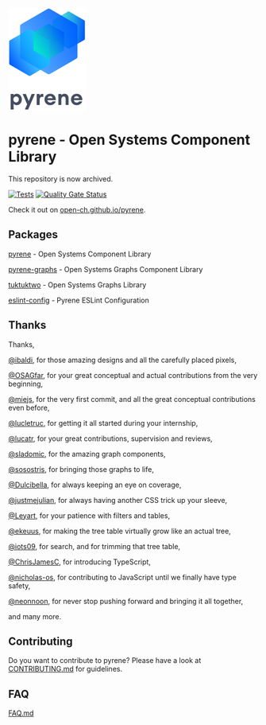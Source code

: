 [![pyrene](.storybook/pyrene-logo.svg)](https://open-ch.github.io/pyrene/)

# pyrene - Open Systems Component Library

This repository is now archived.

[![Tests](https://github.com/open-ch/pyrene/workflows/Test/badge.svg)](https://github.com/open-ch/pyrene/actions?query=workflow%3ATest)
[![Quality Gate Status](https://sonarcloud.io/api/project_badges/measure?project=open-ch_pyrene&metric=alert_status)](https://sonarcloud.io/dashboard?id=open-ch_pyrene)

Check it out on [open-ch.github.io/pyrene](https://open-ch.github.io/pyrene).

## Packages

[pyrene](./pyrene) - Open Systems Component Library

[pyrene-graphs](./pyrene-graphs) - Open Systems Graphs Component Library

[tuktuktwo](./tuktuktwo) - Open Systems Graphs Library

[eslint-config](./eslint-config) - Pyrene ESLint Configuration

## Thanks

Thanks,

[@ibaldi](https://github.com/ibaldi), for those amazing designs and all the carefully placed pixels,

[@OSAGfar](https://github.com/OSAGfar), for your great conceptual and actual contributions from the very beginning,

[@miejs](https://github.com/miejs), for the very first commit, and all the great conceptual contributions even before,

[@lucletruc](https://github.com/lucletruc), for getting it all started during your internship,

[@lucatr](https://github.com/lucatr), for your great contributions, supervision and reviews,

[@sladomic](https://github.com/sladomic), for the amazing graph components,

[@sosostris](https://github.com/sosostris), for bringing those graphs to life,

[@Dulcibella](https://github.com/Dulcibella), for always keeping an eye on coverage,

[@justmejulian](https://github.com/justmejulian), for always having another CSS trick up your sleeve,

[@Leyart](https://github.com/Leyart), for your patience with filters and tables,

[@ekeuus](https://github.com/ekeuus), for making the tree table virtually grow like an actual tree,

[@iots09](https://github.com/iots09), for search, and for trimming that tree table,

[@ChrisJamesC](https://github.com/ChrisJamesC), for introducing TypeScript,

[@nicholas-os](https://github.com/nicholas-os), for contributing to JavaScript until we finally have type safety,

[@neonnoon](https://github.com/neonnoon), for never stop pushing forward and bringing it all together,

and many more.

## Contributing

Do you want to contribute to pyrene? Please have a look at [CONTRIBUTING.md](CONTRIBUTING.md) for guidelines.

## FAQ

[FAQ.md](FAQ.md)
